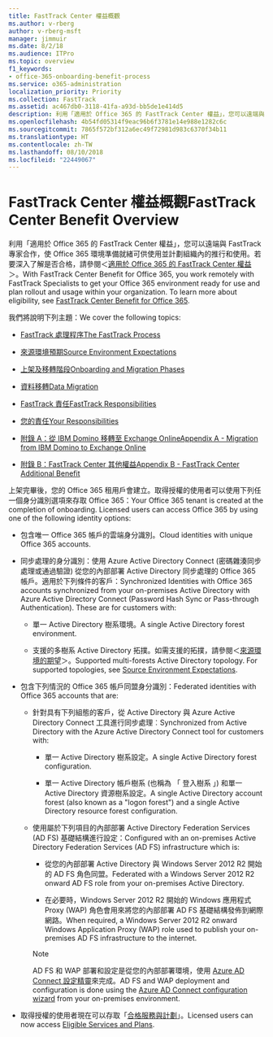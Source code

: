 ```yaml
---
title: FastTrack Center 權益概觀
ms.author: v-rberg
author: v-rberg-msft
manager: jimmuir
ms.date: 8/2/18
ms.audience: ITPro
ms.topic: overview
f1_keywords:
- office-365-onboarding-benefit-process
ms.service: o365-administration
localization_priority: Priority
ms.collection: FastTrack
ms.assetid: ac467db0-3118-41fa-a93d-bb5de1e414d5
description: 利用「適用於 Office 365 的 FastTrack Center 權益」，您可以遠端與 FastTrack 專家合作，使 Office 365 環境準備就緒可供使用並計劃組織內的推行和使用。若要深入了解是否合格，請參閱＜適用於 Office 365 的 FastTrack Center 權益＞。
ms.openlocfilehash: 4b54fd05314f9eac96b6f3781e14e988e1282c6c
ms.sourcegitcommit: 7865f572bf312a6ec49f72981d983c6370f34b11
ms.translationtype: HT
ms.contentlocale: zh-TW
ms.lasthandoff: 08/10/2018
ms.locfileid: "22449067"
---
```

# <a name="fasttrack-center-benefit-overview"></a><span data-ttu-id="3cfa4-104">FastTrack Center 權益概觀</span><span class="sxs-lookup"><span data-stu-id="3cfa4-104">FastTrack Center Benefit Overview</span></span>

<span data-ttu-id="3cfa4-p102">利用「適用於 Office 365 的 FastTrack Center 權益」，您可以遠端與 FastTrack 專家合作，使 Office 365 環境準備就緒可供使用並計劃組織內的推行和使用。若要深入了解是否合格，請參閱＜[適用於 Office 365 的 FastTrack Center 權益](fasttrack-benefit-for-office-365.md)＞。</span><span class="sxs-lookup"><span data-stu-id="3cfa4-p102">With FastTrack Center Benefit for Office 365, you work remotely with FastTrack Specialists to get your Office 365 environment ready for use and plan rollout and usage within your organization. To learn more about eligibility, see [FastTrack Center Benefit for Office 365](fasttrack-benefit-for-office-365.md).</span></span>
  
<span data-ttu-id="3cfa4-107">我們將說明下列主題：</span><span class="sxs-lookup"><span data-stu-id="3cfa4-107">We cover the following topics:</span></span>
  
- [<span data-ttu-id="3cfa4-108">FastTrack 處理程序</span><span class="sxs-lookup"><span data-stu-id="3cfa4-108">The FastTrack Process</span></span>](fasttrack-process.md)
    
- [<span data-ttu-id="3cfa4-109">來源環境預期</span><span class="sxs-lookup"><span data-stu-id="3cfa4-109">Source Environment Expectations</span></span>](source-environment-expectations.md)
    
- [<span data-ttu-id="3cfa4-110">上架及移轉階段</span><span class="sxs-lookup"><span data-stu-id="3cfa4-110">Onboarding and Migration Phases</span></span>](onboarding-and-migration.md)
    
- [<span data-ttu-id="3cfa4-111">資料移轉</span><span class="sxs-lookup"><span data-stu-id="3cfa4-111">Data Migration</span></span>](data-migration.md)
    
- [<span data-ttu-id="3cfa4-112">FastTrack 責任</span><span class="sxs-lookup"><span data-stu-id="3cfa4-112">FastTrack Responsibilities</span></span>](fasttrack-responsibilities.md)
    
- [<span data-ttu-id="3cfa4-113">您的責任</span><span class="sxs-lookup"><span data-stu-id="3cfa4-113">Your Responsibilities</span></span>](your-responsibilities.md)
    
- [<span data-ttu-id="3cfa4-114">附錄 A：從 IBM Domino 移轉至 Exchange Online</span><span class="sxs-lookup"><span data-stu-id="3cfa4-114">Appendix A - Migration from IBM Domino to Exchange Online</span></span>](from-ibm-domino-to-exchange-online.md)
    
- [<span data-ttu-id="3cfa4-115">附錄 B：FastTrack Center 其他權益</span><span class="sxs-lookup"><span data-stu-id="3cfa4-115">Appendix B - FastTrack Center Additional Benefit</span></span>](fasttrack-additional-benefits.md)
    
<span data-ttu-id="3cfa4-p103">上架完畢後，您的 Office 365 租用戶會建立。取得授權的使用者可以使用下列任一個身分識別選項來存取 Office 365：</span><span class="sxs-lookup"><span data-stu-id="3cfa4-p103">Your Office 365 tenant is created at the completion of onboarding. Licensed users can access Office 365 by using one of the following identity options:</span></span>
  
- <span data-ttu-id="3cfa4-118">包含唯一 Office 365 帳戶的雲端身分識別。</span><span class="sxs-lookup"><span data-stu-id="3cfa4-118">Cloud identities with unique Office 365 accounts.</span></span>
    
- <span data-ttu-id="3cfa4-p104">同步處理的身分識別：使用 Azure Active Directory Connect (密碼雜湊同步處理或通過驗證) 從您的內部部署 Active Directory 同步處理的 Office 365 帳戶。適用於下列條件的客戶：</span><span class="sxs-lookup"><span data-stu-id="3cfa4-p104">Synchronized Identities with Office 365 accounts synchronized from your on-premises Active Directory with Azure Active Directory Connect (Password Hash Sync or Pass-through Authentication). These are for customers with:</span></span>
    
  - <span data-ttu-id="3cfa4-121">單一 Active Directory 樹系環境。</span><span class="sxs-lookup"><span data-stu-id="3cfa4-121">A single Active Directory forest environment.</span></span>
    
  - <span data-ttu-id="3cfa4-p105">支援的多樹系 Active Directory 拓撲。如需支援的拓撲，請參閱＜[來源環境的期望](source-environment-expectations.md)＞。</span><span class="sxs-lookup"><span data-stu-id="3cfa4-p105">Supported multi-forests Active Directory topology. For supported topologies, see [Source Environment Expectations](source-environment-expectations.md).</span></span>
    
- <span data-ttu-id="3cfa4-124">包含下列情況的 Office 365 帳戶同盟身分識別：</span><span class="sxs-lookup"><span data-stu-id="3cfa4-124">Federated identities with Office 365 accounts that are:</span></span>
    
  - <span data-ttu-id="3cfa4-125">針對具有下列組態的客戶，從 Active Directory 與 Azure Active Directory Connect 工具進行同步處理︰</span><span class="sxs-lookup"><span data-stu-id="3cfa4-125">Synchronized from Active Directory with the Azure Active Directory Connect tool for customers with:</span></span>
    
      - <span data-ttu-id="3cfa4-126">單一 Active Directory 樹系設定。</span><span class="sxs-lookup"><span data-stu-id="3cfa4-126">A single Active Directory forest configuration.</span></span>
    
      - <span data-ttu-id="3cfa4-127">單一 Active Directory 帳戶樹系 (也稱為 「 登入樹系 」) 和單一 Active Directory 資源樹系設定。</span><span class="sxs-lookup"><span data-stu-id="3cfa4-127">A single Active Directory account forest (also known as a "logon forest") and a single Active Directory resource forest configuration.</span></span>
    
  - <span data-ttu-id="3cfa4-128">使用屬於下列項目的內部部署 Active Directory Federation Services (AD FS) 基礎結構進行設定：</span><span class="sxs-lookup"><span data-stu-id="3cfa4-128">Configured with an on-premises Active Directory Federation Services (AD FS) infrastructure which is:</span></span>
    
      - <span data-ttu-id="3cfa4-129">從您的內部部署 Active Directory 與 Windows Server 2012 R2 開始的 AD FS 角色同盟。</span><span class="sxs-lookup"><span data-stu-id="3cfa4-129">Federated with a Windows Server 2012 R2 onward AD FS role from your on-premises Active Directory.</span></span>
    
      - <span data-ttu-id="3cfa4-130">在必要時，Windows Server 2012 R2 開始的 Windows 應用程式 Proxy (WAP) 角色會用來將您的內部部署 AD FS 基礎結構發佈到網際網路。</span><span class="sxs-lookup"><span data-stu-id="3cfa4-130">When required, a Windows Server 2012 R2 onward Windows Application Proxy (WAP) role used to publish your on-premises AD FS infrastructure to the internet.</span></span>
    
    > [!NOTE]
    > <span data-ttu-id="3cfa4-131">AD FS 和 WAP 部署和設定是從您的內部部署環境，使用 [Azure AD Connect 設定精靈](https://go.microsoft.com/fwlink/?linkid=844794)來完成。</span><span class="sxs-lookup"><span data-stu-id="3cfa4-131">AD FS and WAP deployment and configuration is done using the [Azure AD Connect configuration wizard](https://go.microsoft.com/fwlink/?linkid=844794) from your on-premises environment.</span></span> 
  
- <span data-ttu-id="3cfa4-132">取得授權的使用者現在可以存取「[合格服務與計劃](eligible-services-and-plans.md)」。</span><span class="sxs-lookup"><span data-stu-id="3cfa4-132">Licensed users can now access [Eligible Services and Plans](eligible-services-and-plans.md).</span></span>
    

 
